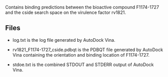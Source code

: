 Contains binding predictions between the bioactive compound F1174-1727 and the cside search space on the virulence factor rv1821.

## Files

- log.txt is the log file generated by AutoDock Vina.

- rv1821_F1174-1727_cside.pdbqt is the PDBQT file generated by AutoDock Vina containing the orientation and binding location of F1174-1727.

- stdoe.txt is the combined STDOUT and STDERR output of AutoDock Vina.

